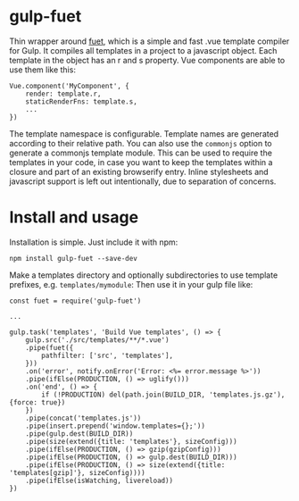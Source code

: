 # gulp-fuet
Thin wrapper around [fuet](https://github.com/wearespindle/fuet), which is a simple and fast .vue template compiler for Gulp. It compiles all templates in a project to a javascript object. Each template in the object has an r and s property. Vue components are able to use them like this:

    Vue.component('MyComponent', {
        render: template.r,
        staticRenderFns: template.s,
        ...
    })


The template namespace is configurable. Template names are generated according
to their relative path. You can also use the `commonjs` option to generate a
commonjs template module. This can be used to require the templates in your code,
in case you want to keep the templates within a closure and part of an existing
browserify entry. Inline stylesheets and javascript support is left
out intentionally, due to separation of concerns.

# Install and usage
Installation is simple. Just include it with npm:

    npm install gulp-fuet --save-dev

Make a templates directory and optionally subdirectories to use template
prefixes, e.g. `templates/mymodule`:
Then use it in your gulp file like:

    const fuet = require('gulp-fuet')

    ...

    gulp.task('templates', 'Build Vue templates', () => {
        gulp.src('./src/templates/**/*.vue')
        .pipe(fuet({
            pathfilter: ['src', 'templates'],
        }))
        .on('error', notify.onError('Error: <%= error.message %>'))
        .pipe(ifElse(PRODUCTION, () => uglify()))
        .on('end', () => {
            if (!PRODUCTION) del(path.join(BUILD_DIR, 'templates.js.gz'), {force: true})
        })
        .pipe(concat('templates.js'))
        .pipe(insert.prepend('window.templates={};'))
        .pipe(gulp.dest(BUILD_DIR))
        .pipe(size(extend({title: 'templates'}, sizeConfig)))
        .pipe(ifElse(PRODUCTION, () => gzip(gzipConfig)))
        .pipe(ifElse(PRODUCTION, () => gulp.dest(BUILD_DIR)))
        .pipe(ifElse(PRODUCTION, () => size(extend({title: 'templates[gzip]'}, sizeConfig))))
        .pipe(ifElse(isWatching, livereload))
    })
